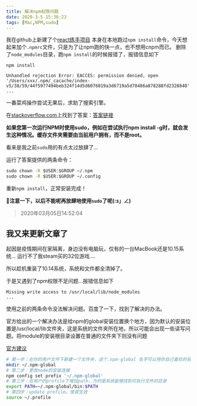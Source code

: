 ```yaml
---
title: 解决npm权限问题
date: 2020-3-5 15:36:23
tags: [Mac,NPM,sudo]
---
```


我在github上新建了个[react练手项目](https://github.com/zhangpeng2k/my-react-practice)
本身在本地跑过`npm install`命令，今天想起来加个`.npmrc`文件，只是为了让npm跑的快一点，也不想用cnpm而已。
删除了`node_modules`目录，跑`npm install`的时候报错了，报错信息如下

```git
npm install

Unhandled rejection Error: EACCES: permission denied, open '/Users/xxx/.npm/_cacache/index-v5/38/59/44f5977494beb324f14d5d6076019a3d6719a5d78486a878288fd2328840'
...
```

<!-- more -->

一番菜鸡操作尝试无果后，求助了搜索引擎。

在[stackoverflow.com](http://stackoverflow.com/)上找到了答案：[答案链接](https://stackoverflow.com/questions/50639690/on-npm-install-unhandled-rejection-error-eacces-permission-denied)

**如果您第一次运行NPM时使用sudo，例如在尝试执行npm install -g时，就会发生这种情况。缓存文件夹需要由当前用户拥有，而不是root。**

看来是我之前`sudo`用的有点太过放肆了...

运行了答案提供的两条命令：

```cmd
sudo chown -R $USER:$GROUP ~/.npm
sudo chown -R $USER:$GROUP ~/.config
```

重新`npm install`，正常安装完成！

**注意一下，以后不能呢再放肆地使用`sudo`了呢(:з」∠)**

> 2020年03月05日14:52:04

## 我又来更新文章了

起因是疫情期间在家隔离，身边没有电脑玩，仅有的一台MacBook还是10.15系统... 运行不了我steam买的32位游戏....

所以趁机重装了10.14系统，系统和文件都全清掉了。

于是又遇到了npm权限不足问题...报错信息如下

```
Missing write access to /usr/local/lib/node_modules
...
```

使用之前的两条命令没法解决问题。百度了一下，找到了解决的办法。

官方给出的一个解决办法是给npm的global安装位置换个地方，因为默认的安装位置是/usr/local/lib文件夹，这是系统的文件夹所在地，所以可能会出现一些读写问题。将module的安装根目录设置在普通的文件夹下则没有问题

[官方建议](https://docs.npmjs.com/resolving-eacces-permissions-errors-when-installing-packages-globally)

```sh
# 第一步：在你的用户文件下新建一个文件夹，这个.npm-global 名字可以用你自己喜欢的名字替换，推荐直接使用这个名字。
mkdir ~/.npm-global
# 第二步：更改node的安装连接
npm config set prefix '~/.npm-global'
# 第三步：在用户的profile下增加path，为的是系统能够找到可执行文件的目录
export PATH=~/.npm-global/bin:$PATH
# 第四步：update profile。使其生效
source ~/.profile
```


